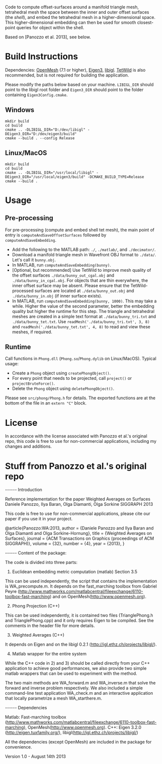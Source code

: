 Code to compute offset-surfaces around a manifold triangle mesh, tetrahedral mesh the space between the inner and outer offset surfaces (the _shell_), and embed the tetrahedral mesh in a higher-dimensional space. This higher-dimensional embedding can then be used for smooth closest-point queries for object within the shell.

Based on [Panozzo et al. 2013], see below.

# Build Instructions

Dependencies: [OpenMesh](https://www.graphics.rwth-aachen.de/software/openmesh/download/) (7.1 or higher), [Eigen3](http://eigen.tuxfamily.org/index.php?title=Main_Page), [libigl](https://github.com/libigl/libigl/). [TetWild](https://github.com/Yixin-Hu/TetWild) is also recommended, but is not required for building the application.

Please modify the paths below based on your machine. `LIBIGL_DIR` should point to the libigl root folder and `Eigen3_DIR` should point to the folder containing `Eigen3Config.cmake`.

## Windows

```
mkdir build
cd build
cmake .. -DLIBIGL_DIR="D:/dev/libigl" -DEigen3_DIR="D:/dev/eigen3/build"
cmake --build . --config Release
```

## Linux/MacOS

```
mkdir build
cd build
cmake .. -DLIBIGL_DIR="/usr/local/libigl" -DEigen3_DIR="/usr/local/eigen3/build" -DCMAKE_BUILD_TYPE=Release
cmake --build .
```

# Usage


## Pre-processing
For pre-processing (compute and embed shell tet mesh), the main point of entry is `computeAndSaveOffsetSurfaces` followed by `computeAndSaveEmbedding`.

- Add the following to the MATLAB path: `./`, `./matlab/`, and `./decimator/`.
- Download a manifold triangle mesh in Wavefront OBJ format to `./data/`. Let's call it `bunny.obj`.
- In MATLAB, run `computeAndSaveEmbedding(bunny)`.
- [Optional, but recommended] Use TetWild to improve mesh quality of the offset surfaces `./data/bunny_out_cgal.obj` and `./data/bunny_in_cgal.obj`. For objects that are thin everywhere, the inner offset surface may be absent. Please ensure that the TetWild-processed surfaces are located at `./data/bunny_out.obj` and `./data/bunny_in.obj` (if inner surface exists).
- In MATLAB, run `computeAndSaveEmbedding(bunny, 1000)`. This may take a while. Higher the value of the second parameter, better the embedding quality but higher the runtime for this step. The triangle and tetrahedral meshes are created in a simple text format at `./data/bunny_tri.txt` and `./data/bunny_tet.txt`. Use `readMesh('./data/bunny_tri.txt', 3, 8)` and `readMesh('./data/bunny_tet.txt', 4, 8)` to read and view these meshes, if required.


## Runtime

Call functions in `Phong.dll` (`Phong.so`/`Phong.dylib` on Linux/MacOS). Typical usage:

- Create a `Phong` object using `createPhongObject()`.
- For every point that needs to be projected, call `project()` or `projectBruteForce()`.
- Delete the `Phong` object using `deletePhongObject()`.

Please see `src/phong/Phong.h` for details. The exported functions are at the bottom of the file in an `extern "C"` block.


# License

In accordance with the license associated with Panozzo et al.'s original repo, this code is free to use for non-commercial applications, including my changes and additions.


# Stuff from Panozzo et al.'s original repo
------ Introduction

Reference implementation for the paper Weighted Averages on Surfaces
Daniele Panozzo, Ilya Baran, Olga Diamanti, Olga Sorkine
SIGGRAPH 2013

This code is free to use for non-commercial applications, please cite our paper if you use it in your project.

@article{Panozzo:WA:2013,
author = {Daniele Panozzo and Ilya Baran and Olga Diamanti and Olga Sorkine-Hornung},
title = {Weighted Averages on Surfaces},
journal = {ACM Transactions on Graphics (proceedings of ACM SIGGRAPH)},
volume = {32},
number = {4},
year = {2013},
}

------ Content of the package:

The code is divided into three parts:

1) Euclidean embedding metric computation (matlab) Section 3.5

This can be used independently, the script that contains the implementation is WA_precompute.m.
It depends on the fast_marching toolbox from Gabriel Peyre (http://www.mathworks.com/matlabcentral/fileexchange/6110-toolbox-fast-marching) and on OpenMesh(http://www.openmesh.org).

2) Phong Projection (C++)

This can be used independently, it is contained two files (TrianglePhong.h and TrianglePhong.cpp) and it only requires Eigen to be compiled. See the comments in the header file for more details.

3) Weighted Averages (C++)

It depends on Eigen and on the libigl 0.2.1 (http://igl.ethz.ch/projects/libigl/).

4) Matlab wrapper for the entire system

While the C++ code in 2) and 3) should be called directly from your C++ application to achieve good performances, we also provide two simple matlab wrappers that can be used to experiment with the method.

The two main methods are WA_forward.m and WA_inverse.m that solve the forward and inverse problem respectively. We also included a simple command-line test application WA_check.m and an interactive application that locally parametrize a mesh WA_starthere.m.

------ Dependencies

Matlab: Fast-marching toolbox (http://www.mathworks.com/matlabcentral/fileexchange/6110-toolbox-fast-marching), OpenMesh(http://www.openmesh.org).
C++: Eigen 3.2.0 (http://eigen.tuxfamily.org/), libigl(http://igl.ethz.ch/projects/libigl/)

All the dependencies (except OpenMesh) are included in the package for convenience.

Version 1.0 - August 14th 2013
